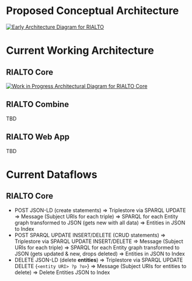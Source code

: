 # Proposed Conceptual Architecture

[![Early Architecture Diagram for RIALTO](https://docs.google.com/drawings/d/e/2PACX-1vSQ02m-7tdxzE7UYSbWPsl8DmeWboT952DhosgTLjNCAIUb1f95q71XpijdMQiD60MaWCGBsURLkSmP/pub?w=1440&h=1080)](https://drive.google.com/file/d/14aOYXrn6iN1FzL21_BBQJmf90RuqGO4L/view?usp=sharing)

# Current Working Architecture
## RIALTO Core
[![Work in Progress Architectural Diagram for RIALTO Core](/sul-dlss/rialto/wiki/Current_RIALTO_Architecture.png)](https://drive.google.com/file/d/14aOYXrn6iN1FzL21_BBQJmf90RuqGO4L/view?usp=sharing)

## RIALTO Combine
TBD

## RIALTO Web App
TBD

# Current Dataflows

## RIALTO Core

* POST JSON-LD (create statements) => Triplestore via SPARQL UPDATE => Message (Subject URIs for each triple) => SPARQL for each Entity graph transformed to JSON (gets new with all data) => Entities in JSON to Index
* POST SPARQL UPDATE INSERT/DELETE (CRUD statements) => Triplestore via SPARQL UPDATE INSERT/DELETE => Message (Subject URIs for each triple) => SPARQL for each Entity graph transformed to JSON (gets updated & new, drops deleted) => Entities in JSON to Index
* DELETE JSON-LD (delete **entities**) => Triplestore via SPARQL UPDATE DELETE {`<entity URI> ?p ?o>`} => Message (Subject URIs for entities to delete) => Delete Entities JSON to Index